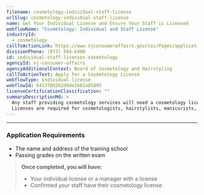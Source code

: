 ```yaml
---
filename: cosmetology-individual-staff-license
urlSlug: cosmetology-individual-staff-license
name: Get Your Individual License and Ensure Your Staff is Licensed
webflowName: "Cosmetology: Individual and Staff License"
industryId:
  - cosmetology
callToActionLink: https://www.njconsumeraffairs.gov/cos/Pages/applications.aspx
divisionPhone: (973) 504-6400
id: individual-staff-licenses-cosmetology
agencyId: nj-consumer-affairs
agencyAdditionalContext: Board of Cosmetology and Hairstyling
callToActionText: Apply for a Cosmetology License
webflowType: individual-license
webflowId: 641370d262d9de2b82a85d95
licenseCertificationClassification: ""
summaryDescriptionMd: >
  Any staff providing cosmetology services will need a cosmetology license. If the business owner of a cosmetology shop does not have a cosmetology license, the shop manager must have a license and at least two years of experience. 
  Licenses are required for cosmetologists, hairstylists, manicurists, skincare specialists, barbers, hair braiders, and beauticians. It is the shop owner's responsibility to ensure their staff is licensed.
---
```


---

### Application Requirements

- The name and address of the training school
- Passing grades on the written exam

> **Once completed, you will have:**
>
> - Your individual license or a manager with a license
> - Confirmed your staff have their cosmetology license
